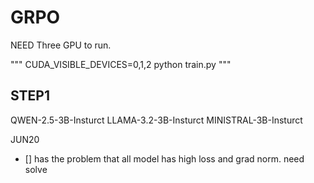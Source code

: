 # GRPO
NEED Three GPU to run.

"""
CUDA_VISIBLE_DEVICES=0,1,2 python train.py
"""

## STEP1
QWEN-2.5-3B-Insturct
LLAMA-3.2-3B-Insturct
MINISTRAL-3B-Insturct


JUN20 
- [] has the problem that all model has high loss and grad norm. need solve